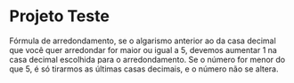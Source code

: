 # Projeto Teste

Fórmula de arredondamento, se o algarismo anterior ao da casa decimal que você quer arredondar for maior ou igual a 5, devemos aumentar 1 na casa decimal escolhida para o arredondamento. Se o número for menor do que 5, é só tirarmos as últimas casas decimais, e o número não se altera.
